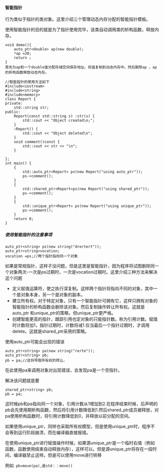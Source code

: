 #### 智能指针

行为类似于指针的类对象。这里介绍三个管理动态内存分配的智能指针模板。

使用智能指针的目的就是为了指针使用完毕，该类自动调用类的析构函数，释放内存。

```
void demo(){
	auto_ptr<double> ap(new double);
	*ap =20;
	return ;
}
首先为ap和一个double值分配存储空间保存地址。将值复制到动态内存中。然后删除ap ，ap的析构函数释放动态内存。
```

```
//智能指针的使用方法如下
#include<iostream>
#include<string>
#include<memory>
class Report {
private:
	std::string str;
public:
	Report(const std::string s) :str(s) {
		std::cout << "Object created\n;";
	}
	~Report() {
		std::cout << "Object deleted\n";
	}
	void comment()const {
		std::cout << str << "\n";
	}

};
int main() {
	{
		std::auto_ptr<Report> ps(new Report("using auto_ptr"));
		ps->comment(); 
	}
	{
		std::shared_ptr<Report>ps(new Report("using shared_ptr"));
		ps->comment();
	}
	{
		std::unique_ptr<Report> ps(new Report("using unique_ptr"));
		ps->comment();
	}
	return 0;
}
```

##### 使用智能指针的注意事项

```
auto_ptr<string> ps(new string("drertert"));
auto_ptr<string>vocation;
vocation =ps;//两个指针指向同一个对象
```

如果是常规指针，这样子没问题，但是这里是智能指针，因为程序将试图删除同一个对象两次-一次是ps过期时，一次是vocation过期时。这里介绍三种方法来解决这个问题

* 定义赋值运算符，使之执行深复制。这样两个指针将指向不同的对象，其中一个是对象本身，另一个是对象的副本。
* 建立所有权。对于特定对象，只有一个智能指针可拥有它，这样只拥有对象的智能指针的析构函数会删除该对象。然后复制操作转让所有权。这就是auto_ptr 和unique_ptr的策略，但unique_ptr更严格。
* 创建智能更高的指针，跟踪引用也定对象的只能指针数。称为引用计数。赋值时计数将加1，指针过期时，计数将减1.仅当最后一个指针过期时，才调用delete。这就是shared_ptr采用的策略。

使用auto_ptr可能会出现的错误

```
auto_ptr<string> pa(new string("rerte"));
auto_ptr<string> pb;
pb = pa;//这将导致所有权的转让。
```

在此使用pa来调用对象对出现错误，会发现pa是一个空指针。

解决该问题就是要

```
shared_ptr<string> pb;
pb = pa;
```

这时候pb和pa指向同一个对象，引用计数从1增加到2.在程序结束时候，后声明的pb会先使用期析构函数，然后将引用计数降低到1.然后shared_ptr成员被释放，对pa使用析构函数时，将引用计数降低到0，并释放以前分配的空间。

如果使用unique_ptr，同样也采取所有权模型，但是使用unique_ptr时，程序不会等到运行阶段崩溃，而在编译器直接报错。

在使用unique_ptr进行赋值操作时候，如果源unique_ptr是一个临时右值（例如函数，函数使用结束自动释放内存），这样可以。但是源unique_ptr将存在一段时间，编译器禁止这样。但是可以使用move进行转移

例如` pb=move(pa),是std：：move()`

